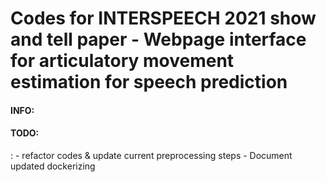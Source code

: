 # Codes for INTERSPEECH 2021 show and tell paper - Webpage interface for articulatory movement estimation for speech prediction

<h4>INFO:</h2>


<h4>TODO:</h2>:
- refactor codes & update current preprocessing steps
- Document updated dockerizing
